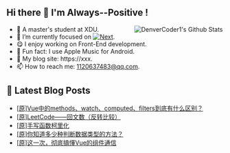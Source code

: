 ## Hi there 👋 I'm Always--Positive !
<div>
  <img alt="DenverCoder1's Github Stats" src="https://denvercoder1-github-readme-stats.vercel.app/api?username=qq1120637483&show_icons=true&count_private=true&theme=react&hide_border=true&hide_title=true&bg_color=1F222E&title_color=F85D7F&icon_color=F8D866" align= "right" />

- 🎒 A master's student at XDU. 
- 🔬 I’m currently focused on [![Next](https://img.shields.io/badge/-Next-brightgreen)](https://). 
- 😋 I enjoy working on Front-End development.
- 🎵 Fun fact: I use Apple Music for Android.
- 📝 My blog site: https://xxx.
- 📫 How to reach me:  1120637483@qq.com.
</div>  


## 📕 Latest Blog Posts

<!-- BLOG-POST-LIST:START -->
- [[原]Vue中的methods、watch、computed、filters到底有什么区别？](https://blog.csdn.net/sinat_41696687/article/details/124020200)
- [[原]LeetCode——回文数（反转比较）](https://blog.csdn.net/sinat_41696687/article/details/123981129)
- [[原]手写函数柯里化](https://blog.csdn.net/sinat_41696687/article/details/123975684)
- [[原]你知道多少种判断数据类型的方法？](https://blog.csdn.net/sinat_41696687/article/details/123848948)
- [[原]这一次，彻底搞懂Vue的组件通信](https://blog.csdn.net/sinat_41696687/article/details/123840142)
<!-- BLOG-POST-LIST:END -->









